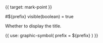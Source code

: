 {{ target: mark-point }}

<!-- ISymbolMarkSpec -->

#${prefix} visible(boolean) = true

Whether to display the title.

<!-- #${prefix} shape(string)

Same as symbolType. Declare using shape externally, the corresponding vrender graphic attribute is shape. -->

{{ use: graphic-symbol(
  prefix = ${prefix}
) }}
